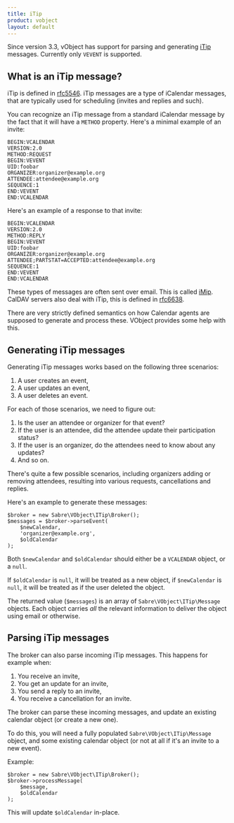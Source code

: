 ```yaml
---
title: iTip
product: vobject
layout: default
---
```


Since version 3.3, vObject has support for parsing and generating [iTip][1]
messages. Currently only `VEVENT` is supported.


What is an iTip message?
------------------------

iTip is defined in [rfc5546][1]. iTip messages are a type of iCalendar
messages, that are typically used for scheduling (invites and replies and
such).

You can recognize an iTip message from a standard iCalendar message by the
fact that it will have a `METHOD` property. Here's a minimal example of an
invite:

    BEGIN:VCALENDAR
    VERSION:2.0
    METHOD:REQUEST
    BEGIN:VEVENT
    UID:foobar
    ORGANIZER:organizer@example.org
    ATTENDEE:attendee@example.org
    SEQUENCE:1
    END:VEVENT
    END:VCALENDAR

Here's an example of a response to that invite:

    BEGIN:VCALENDAR
    VERSION:2.0
    METHOD:REPLY
    BEGIN:VEVENT
    UID:foobar
    ORGANIZER:organizer@example.org
    ATTENDEE;PARTSTAT=ACCEPTED:attendee@example.org
    SEQUENCE:1
    END:VEVENT
    END:VCALENDAR

These types of messages are often sent over email. This is called [iMip][2].
CalDAV servers also deal with iTip, this is defined in [rfc6638][3].

There are very strictly defined semantics on how Calendar agents are supposed
to generate and process these. VObject provides some help with this.


Generating iTip messages
------------------------

Generating iTip messages works based on the following three scenarios:

1. A user creates an event,
2. A user updates an event,
3. A user deletes an event.

For each of those scenarios, we need to figure out:

1. Is the user an attendee or organizer for that event?
2. If the user is an attendee, did the attendee update their participation
   status?
3. If the user is an organizer, do the attendees need to know about any
   updates?
4. And so on.

There's quite a few possible scenarios, including organizers adding or
removing attendees, resulting into various requests, cancellations and replies.

Here's an example to generate these messages:

    $broker = new Sabre\VObject\ITip\Broker();
    $messages = $broker->parseEvent(
        $newCalendar,
        'organizer@example.org',
        $oldCalendar
    );

Both `$newCalendar` and `$oldCalendar` should either be a `VCALENDAR` object,
or a `null`.

If `$oldCalendar` is `null`, it will be treated as a new object, if
`$newCalendar` is `null`, it will be treated as if the user deleted the object.

The returned value (`$messages`) is an array of `Sabre\VObject\ITip\Message`
objects. Each object carries _all_ the relevant information to deliver the
object using email or otherwise.


Parsing iTip messages
---------------------

The broker can also parse incoming iTip messages. This happens for example
when:

1. You receive an invite,
2. You get an update for an invite,
3. You send a reply to an invite,
4. You receive a cancellation for an invite.

The broker can parse these incoming messages, and update an existing calendar
object (or create a new one).

To do this, you will need a fully populated `Sabre\VObject\ITip\Message`
object, and some existing calendar object (or not at all if it's an invite
to a new event).

Example:

    $broker = new Sabre\VObject\ITip\Broker();
    $broker->processMessage(
        $message,
        $oldCalendar
    );

This will update `$oldCalendar` in-place.

[1]: https://tools.ietf.org/html/rfc5546
[2]: https://tools.ietf.org/html/rfc6047
[3]: https://tools.ietf.org/html/rfc6638
